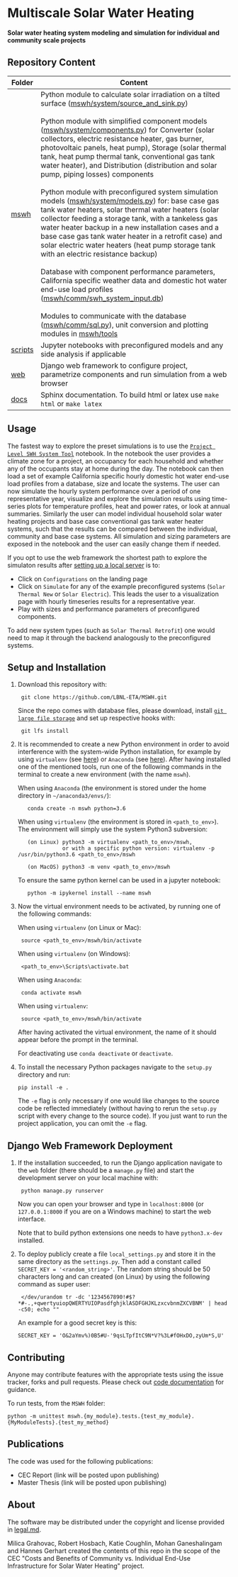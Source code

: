 # Multiscale Solar Water Heating
**Solar water heating system modeling and simulation for individual and community scale projects**

## Repository Content

Folder | Content
------ | ------
[mswh](mswh) | Python module to calculate solar irradiation on a tilted surface ([mswh/system/source_and_sink.py](mswh/system/source_and_sink.py)) <br><br> Python module with simplified component models ([mswh/system/components.py](mswh/system/components.py)) for Converter (solar collectors, electric resistance heater, gas burner, photovoltaic panels, heat pump), Storage (solar thermal tank, heat pump thermal tank, conventional gas tank water heater), and Distribution (distribution and solar pump, piping losses) components <br><br> Python module with preconfigured system simulation models ([mswh/system/models.py](mswh/system/models.py)) for: base case gas tank water heaters, solar thermal water heaters (solar collector feeding a storage tank, with a tankeless gas water heater backup in a new installation cases and a base case gas tank water heater in a retrofit case) and solar electric water heaters (heat pump storage tank with an electric resistance backup) <br><br> Database with component performance parameters, California specific weather data and domestic hot water end-use load profiles ([mswh/comm/swh_system_input.db](mswh/comm/swh_system_input.db)) <br><br> Modules to communicate with the database ([mswh/comm/sql.py](mswh/comm/sql.py)), unit conversion and plotting modules in [mswh/tools](mswh/tools)
[scripts](scripts) | Jupyter notebooks with preconfigured models and any side analysis if applicable
[web](web) | Django web framework to configure project, parametrize components and run simulation from a web browser
[docs](docs) | Sphinx documentation. To build html or latex use `make html` or `make latex`

## Usage

The fastest way to explore the preset simulations is to use the [`Project Level SWH System Tool`](scripts/Project&#32;Level&#32;SWH&#32;System&#32;Tool.ipynb) notebook. In the notebook the user provides a climate zone for a project, an occupancy for each household and whether any of the occupants stay at home during the day. The notebook can then load a set of example California specific hourly domestic hot water end-use load profiles from a database, size and locate the systems. The user can now simulate the hourly system performance over a period of one representative year, visualize and explore the simulation results using time-series plots for temperature profiles, heat and power rates, or look at annual summaries. Similarly the user can model individual household solar water heating projects and base case conventional gas tank water heater systems, such that the results can be compared between the individual, community and base case systems. All simulation and sizing parameters are exposed in the notebook and the user can easily change them if needed.

If you opt to use the web framework the shortest path to explore the simulaton results after [setting up a local server](#django-web-framework-deployment) is to:

* Click on `Configurations` on the landing page
* Click on `Simulate` for any of the example preconfigured systems (`Solar Thermal New` or `Solar Electric`). This leads the user to a visualization page with hourly timeseries results for a representative year. 
* Play with sizes and performance parameters of preconfigured components.

To add new system types (such as `Solar Thermal Retrofit`) one would need to map it through the backend analogously to the preconfigured systems.

## Setup and Installation

1. Download this repository with:

        git clone https://github.com/LBNL-ETA/MSWH.git

     Since the repo comes with database files, please download, install [`git large file storage`](https://git-lfs.github.com/) and set up respective hooks with:

        git lfs install

2. It is recommended to create a new Python environment in order to avoid interference with the system-wide Python installation, for example by using `virtualenv` (see [here](https://packaging.python.org/guides/installing-using-pip-and-virtualenv/)) or `Anaconda` (see [here](https://docs.anaconda.com/anaconda/install/)). After having installed one of the mentioned tools, run one of the following commands in the terminal to create a new environment (with the name `mswh`).

    When using `Anaconda` (the environment is stored under the home directory in `~/anaconda3/envs/`):

          conda create -n mswh python=3.6

    When using `virtualenv` (the environment is stored in `<path_to_env>`). The environment will simply use the system Python3 subversion:

          (on Linux) python3 -m virtualenv <path_to_env>/mswh,
                     or with a specific python version: virtualenv -p /usr/bin/python3.6 <path_to_env>/mswh

          (on MacOS) python3 -m venv <path_to_env>/mswh

     To ensure the same python kernel can be used in a jupyter notebook:

          python -m ipykernel install --name mswh

3. Now the virtual environment needs to be activated, by running one of the following commands:

    When using `virtualenv` (on Linux or Mac):

        source <path_to_env>/mswh/bin/activate

    When using `virtualenv` (on Windows):

        <path_to_env>\Scripts\activate.bat

    When using `Anaconda`:

        conda activate mswh

    When using `virtualenv`:

        source <path_to_env>/mswh/bin/activate

    After having activated the virtual environment, the name of it should appear before the prompt in the terminal.

    For deactivating use `conda deactivate` or `deactivate`.

4.  To install the necessary Python packages navigate to the `setup.py` directory and run:

        pip install -e .

    The `-e` flag is only necessary if one would like changes to the source code be reflected immediately (without having to rerun the `setup.py` script with every change to the source code). If you just want to run the project application, you can omit the `-e` flag.

## Django Web Framework Deployment

1. If the installation succeeded, to run the Django application navigate to the `web` folder (there should be a `manage.py` file) and start the development server on your local machine with:

        python manage.py runserver

   Now you can open your browser and type in `localhost:8000` (or `127.0.0.1:8000` if you are on a Windows machine) to start the web interface.

   Note that to build python extensions one needs to have `python3.x-dev` installed.

2. To deploy publicly create a file `local_settings.py` and store it in the same directory as the `settings.py`. Then add a constant called `SECRET_KEY = '<random_string>'`. The random string should be 50 characters long and can created (on Linux) by using the following command as super user:

        </dev/urandom tr -dc '1234567890!#$?*#-.,+qwertyuiopQWERTYUIOPasdfghjklASDFGHJKLzxcvbnmZXCVBNM' | head -c50; echo ""

    An example for a good secret key is this:

    `SECRET_KEY = 'O&2aYmv%)0B5#U-'9qsLTpfItC9N*V?%3L#fOHxDO,zyUm*S,U'`

## Contributing

Anyone may contribute features with the appropriate tests using the issue tracker, forks and pull requests. Please 
check out [code documentation](https://lbnl-eta.github.io/MSWH/) for guidance.

To run tests, from the `MSWH` folder:

    python -m unittest mswh.{my_module}.tests.{test_my_module}.{MyModuleTests}.{test_my_method}

## Publications

The code was used for the following publications:
* CEC Report (link will be posted upon publishing)
* Master Thesis (link will be posted upon publishing)

## About

The software may be distributed under the copyright and license provided in [legal.md](legal.md).

Milica Grahovac, Robert Hosbach, Katie Coughlin, Mohan Ganeshalingam and Hannes Gerhart created the contents of this repo
in the scope of the CEC "Costs and Benefits of Community vs. Individual End-Use Infrastructure for Solar Water Heating" project.
